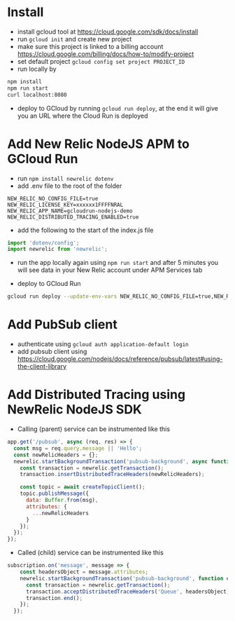 # Install
- install gcloud tool at https://cloud.google.com/sdk/docs/install
- run `gcloud init` and create new project
- make sure this project is linked to a billing account https://cloud.google.com/billing/docs/how-to/modify-project
- set default project `gcloud config set project PROJECT_ID`
- run locally by

```bash
npm install
npm run start
curl localhost:8080
```

- deploy to GCloud by running `gcloud run deploy`, at the end it will give you an URL where the Cloud Run is deployed

# Add New Relic NodeJS APM to GCloud Run
- run `npm install newrelic dotenv`
- add .env file to the root of the folder

```dotenv
NEW_RELIC_NO_CONFIG_FILE=true
NEW_RELIC_LICENSE_KEY=xxxxxx1FFFFNRAL
NEW_RELIC_APP_NAME=gcloudrun-nodejs-demo
NEW_RELIC_DISTRIBUTED_TRACING_ENABLED=true
```

- add the following to the start of the index.js file

```javascript
import 'dotenv/config';
import newrelic from 'newrelic';
```

- run the app locally again using `npm run start` and after 5 minutes you will see data in your New Relic account under APM Services tab

- deploy to GCloud Run

```bash
gcloud run deploy --update-env-vars NEW_RELIC_NO_CONFIG_FILE=true,NEW_RELIC_LICENSE_KEY=xxxxxx1FFFFNRAL,NEW_RELIC_APP_NAME=gcloudrun-nodejs-demo,NEW_RELIC_DISTRIBUTED_TRACING_ENABLED=true
```

# Add PubSub client

- authenticate using `gcloud auth application-default login`
- add pubsub client using https://cloud.google.com/nodejs/docs/reference/pubsub/latest#using-the-client-library

# Add Distributed Tracing using NewRelic NodeJS SDK

- Calling (parent) service can be instrumented like this

```js
app.get('/pubsub', async (req, res) => {
  const msg = req.query.message || 'Hello';
  const newRelicHeaders = {};
  newrelic.startBackgroundTransaction('pubsub-background', async function executeTransaction() {
    const transaction = newrelic.getTransaction();
    transaction.insertDistributedTraceHeaders(newRelicHeaders);

    const topic = await createTopicClient();
    topic.publishMessage({
      data: Buffer.from(msg),
      attributes: {
        ...newRelicHeaders
      }
    });
  });
});
```

- Called (child) service can be instrumented like this

```js
subscription.on('message', message => {
    const headersObject = message.attributes;
    newrelic.startBackgroundTransaction('pubsub-background', function executeTransaction() {
      const transaction = newrelic.getTransaction();
      transaction.acceptDistributedTraceHeaders('Queue', headersObject);
      transaction.end();
    });
  });
```
